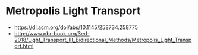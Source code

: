 # Metropolis Light Transport

- https://dl.acm.org/doi/abs/10.1145/258734.258775
- http://www.pbr-book.org/3ed-2018/Light_Transport_III_Bidirectional_Methods/Metropolis_Light_Transport.html